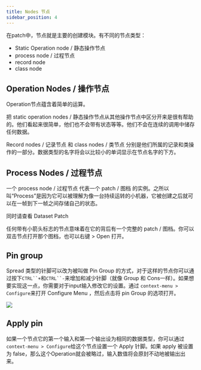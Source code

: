 ```yaml
---
title: Nodes 节点
sidebar_position: 4
---
```


在patch中，节点就是主要的创建模块。有不同的节点类型：
- Static Operation node / 静态操作节点
- process node / 过程节点
- record node
- class node

## Operation Nodes / 操作节点

Operation节点蕴含着简单的运算。

把 static operation nodes / 静态操作节点从其他操作节点中区分开来是很有帮助的。他们看起来很简单，他们也不会带有状态等等。他们不会在连续的调用中储存任何数据。

Record nodes / 记录节点 和  class nodes / 类节点 分别是他们所属的记录和类操作的一部分。数据类型的名字将会以比较小的单词显示在节点名字的下方。

## Process Nodes / 过程节点

一个 process node / 过程节点 代表一个 patch / 图档 的实例。之所以叫“Process”是因为它可以被理解为像一台持续运转的小机器，它被创建之后就可以在一帧到下一帧之间存储自己的状态。

同时请查看 Dataset Patch

任何带有小箭头标志的节点意味着在它的背后有一个完整的 patch / 图档。你可以双击节点打开那个图档，也可以右键 > Open 打开。

## Pin group

Spread 类型的针脚可以改为被叫做 Pin Group 的方式，对于这样的节点你可以通过按下`CTRL``+`和`CTRL``-`来增加和减少针脚（就像 Group 和 Cons一样）。如果想要实现这一点，你需要对于input输入修改它的设置。通过 `context-menu > Configure`来打开 Configure Menu ，然后点击将 pin Group 的选项打开。

![](https://thegraybook.vvvv.org/images/language/PinGroup.png)

## Apply pin

如果一个节点它的第一个输入和第一个输出设为相同的数据类型，你可以通过`context-menu > Configure`给这个节点设置一个 Apply 针脚。如果 apply 被设置为 false，那么这个Operation就会被略过，输入数值将会原封不动地被输出出来。